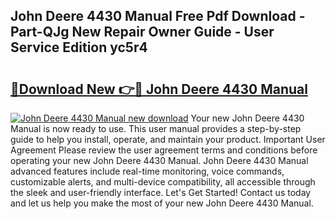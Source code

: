 ## John Deere 4430 Manual Free Pdf Download - Part-QJg New Repair Owner Guide - User Service Edition yc5r4

# <h2><a href="http://bc86349.oget.top/?id=John+Deere+4430+Manual">🔗Download New 👉🔴 John Deere 4430 Manual</a></h2>

[![John Deere 4430 Manual new download](https://i.imgur.com/5g1atiW.png)](http://bc86349.oget.top/?id=John+Deere+4430+Manual)
Your new John Deere 4430 Manual is now ready to use. This user manual provides a step-by-step guide to help you install, operate, and maintain your product. Important User Agreement Please review the user agreement terms and conditions before operating your new John Deere 4430 Manual. John Deere 4430 Manual advanced features include real-time monitoring, voice commands, customizable alerts, and multi-device compatibility, all accessible through the sleek and user-friendly interface. Let's Get Started! Contact us today and let us help you make the most of your new John Deere 4430 Manual.
